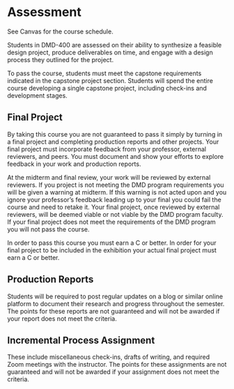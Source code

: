 # Assessment

See Canvas for the course schedule.

Students in DMD-400 are assessed on their ability to synthesize a feasible design project, produce deliverables on time, and engage with a design process they outlined for the project.

To pass the course, students must meet the capstone requirements indicated in the capstone project section. Students will spend the entire course developing a single capstone project, including check-ins and development stages.

## Final Project

By taking this course you are not guaranteed to pass it simply by turning in a final project and completing production reports and other projects. Your final project must incorporate feedback from your professor, external reviewers, and peers. You must document and show your efforts to explore feedback in your work and production reports. 

At the midterm and final review, your work will be reviewed by external reviewers. If you project is not meeting the DMD program requirements you will be given a warning at midterm. If this warning is not acted upon and you ignore your professor’s feedback leading up to your final you could fail the course and need to retake it. Your final project, once reviewed by external reviewers, will be deemed viable or not viable by the DMD program faculty. If your final project does not meet the requirements of the DMD program you will not pass the course.

In order to pass this course you must earn a C or better. In order for your final project to be included in the exhibition your actual final project must earn a C or better.

## Production Reports

Students will be required to post regular updates on a blog or similar online platform to document their research and progress throughout the semester. The points for these reports are not guaranteed and will not be awarded if your report does not meet the criteria.

## Incremental Process Assignment

These include miscellaneous check-ins, drafts of writing, and required Zoom meetings with the instructor. The points for these assignments are not guaranteed and will not be awarded if your assignment does not meet the criteria.
